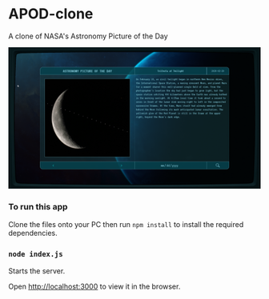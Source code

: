# APOD-clone
A clone of NASA's Astronomy Picture of the Day

![image](/public/screenshots/preview.png?raw=true "Preview")

### To run this app

Clone the files onto your PC then run `npm install` to install the required dependencies.

### `node index.js`

Starts the server.

Open [http://localhost:3000](http://localhost:3000) to view it in the browser.
